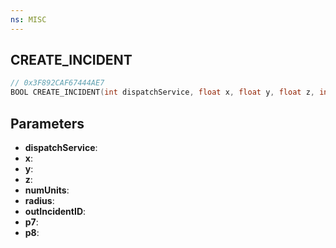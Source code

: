 ```yaml
---
ns: MISC
---
```

## CREATE_INCIDENT

```c
// 0x3F892CAF67444AE7
BOOL CREATE_INCIDENT(int dispatchService, float x, float y, float z, int numUnits, float radius, int* outIncidentID, Any p7, Any p8);
```

## Parameters
* **dispatchService**:
* **x**:
* **y**:
* **z**:
* **numUnits**:
* **radius**:
* **outIncidentID**:
* **p7**:
* **p8**:
